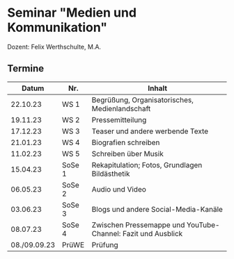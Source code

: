 # Seminar "Medien und Kommunikation"

Dozent: Felix Werthschulte, M.A.

## Termine

Datum | Nr. | Inhalt
--- | --- | ---
22.10.23 | WS 1 | Begrüßung, Organisatorisches, Medienlandschaft
19.11.23 | WS 2 | Pressemitteilung
17.12.23 | WS 3 | Teaser und andere werbende Texte
21.01.23 | WS 4 | Biografien schreiben
11.02.23 | WS 5 | Schreiben über Musik
15.04.23 | SoSe 1 | Rekapitulation; Fotos, Grundlagen Bildästhetik
06.05.23 | SoSe 2 | Audio und Video
03.06.23 | SoSe 3 | Blogs und andere Social-Media-Kanäle
08.07.23 | SoSe 4 | Zwischen Pressemappe und YouTube-Channel: Fazit und Ausblick
08./09.09.23 | PrüWE | Prüfung
